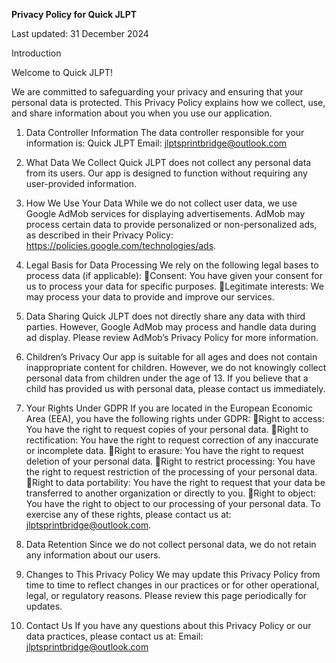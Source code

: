 **Privacy Policy for Quick JLPT**

Last updated: 31 December 2024

Introduction

Welcome to Quick JLPT!

We are committed to safeguarding your privacy and ensuring that your personal data is protected. This Privacy Policy explains how we collect, use, and share information about you when you use our application.

1. Data Controller Information
The data controller responsible for your information is:
Quick JLPT
Email: jlptsprintbridge@outlook.com

2. What Data We Collect
Quick JLPT does not collect any personal data from its users. Our app is designed to function without requiring any user-provided information.

3. How We Use Your Data
While we do not collect user data, we use Google AdMob services for displaying advertisements. AdMob may process certain data to provide personalized or non-personalized ads, as described in their Privacy Policy: https://policies.google.com/technologies/ads.

4. Legal Basis for Data Processing
We rely on the following legal bases to process data (if applicable):
Consent: You have given your consent for us to process your data for specific purposes.
Legitimate interests: We may process your data to provide and improve our services.

5. Data Sharing
Quick JLPT does not directly share any data with third parties. However, Google AdMob may process and handle data during ad display. Please review AdMob’s Privacy Policy for more information.

6. Children’s Privacy
Our app is suitable for all ages and does not contain inappropriate content for children. However, we do not knowingly collect personal data from children under the age of 13. If you believe that a child has provided us with personal data, please contact us immediately.

7. Your Rights Under GDPR
If you are located in the European Economic Area (EEA), you have the following rights under GDPR:
Right to access: You have the right to request copies of your personal data.
Right to rectification: You have the right to request correction of any inaccurate or incomplete data.
Right to erasure: You have the right to request deletion of your personal data.
Right to restrict processing: You have the right to request restriction of the processing of your personal data.
Right to data portability: You have the right to request that your data be transferred to another organization or directly to you.
Right to object: You have the right to object to our processing of your personal data.
To exercise any of these rights, please contact us at: jlptsprintbridge@outlook.com.

8. Data Retention
Since we do not collect personal data, we do not retain any information about our users.

9. Changes to This Privacy Policy
We may update this Privacy Policy from time to time to reflect changes in our practices or for other operational, legal, or regulatory reasons. Please review this page periodically for updates.

10. Contact Us
If you have any questions about this Privacy Policy or our data practices, please contact us at:
Email: jlptsprintbridge@outlook.com 
